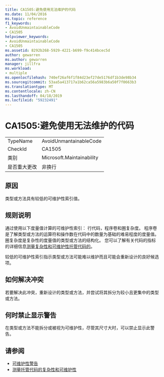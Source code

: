 ```yaml
---
title: CA1505:避免使用无法维护的代码
ms.date: 11/04/2016
ms.topic: reference
f1_keywords:
- AvoidUnmaintainableCode
- CA1505
helpviewer_keywords:
- AvoidUnmaintainableCode
- CA1505
ms.assetid: 8292b268-5929-4221-b699-f9c414bcec5d
author: gewarren
ms.author: gewarren
manager: jillfra
ms.workload:
- multiple
ms.openlocfilehash: 740ef26af6f1f84d23ef27de5176df1b3de98b34
ms.sourcegitcommit: 53aa5a413717a1b62ca56a5983b6a50f7f0663b3
ms.translationtype: MT
ms.contentlocale: zh-CN
ms.lasthandoff: 04/18/2019
ms.locfileid: "59232491"
---
```

# <a name="ca1505-avoid-unmaintainable-code"></a>CA1505:避免使用无法维护的代码

|||
|-|-|
|TypeName|AvoidUnmantainableCode|
|CheckId|CA1505|
|类别|Microsoft.Maintainability|
|是否重大更改|非换行|

## <a name="cause"></a>原因

类型或方法具有较低的可维护性索引值。

## <a name="rule-description"></a>规则说明

通过使用以下度量值计算的可维护性索引： 行代码，程序卷和圈复杂度。 程序卷是了解类型或方法的运算符和操作数在代码中的数量为基础的难易程度的度量值。 圈复杂度是复杂性的度量值的类型或方法的结构化。 您可以了解有关代码的指标的详细信息[测量复杂性和可维护性托管代码的](../code-quality/code-metrics-values.md)。

较低的可维护性索引指示类型或方法可能难以维护而且可能会重新设计的良好候选项。

## <a name="how-to-fix-violations"></a>如何解决冲突

若要解决此冲突，重新设计的类型或方法，并尝试将其拆分为较小且更集中的类型或方法。

## <a name="when-to-suppress-warnings"></a>何时禁止显示警告

在类型或方法不能拆分或被视为可维护性，尽管其尺寸大时，可以禁止显示此警告。

## <a name="see-also"></a>请参阅

- [可维护性警告](../code-quality/maintainability-warnings.md)
- [测量托管代码的复杂性和可维护性](../code-quality/code-metrics-values.md)